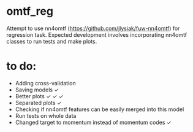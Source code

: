 # omtf_reg
Attempt to use nn4omtf (https://github.com/jlysiak/fuw-nn4omtf) for regression task. Expected development involves incorporating nn4omtf classes to run tests and make plots.  

# to do:
* Adding cross-validation
* Saving models ✓
* Better plots ✓ ✓ ✓
* Separated plots ✓
* Checking if nn4omtf features can be easily merged into this model
* Run tests on whole data
* Changed target to momentum instead of momentum codes ✓
